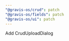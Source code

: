 ```yaml
---
"@gravis-os/crud": patch
"@gravis-os/fields": patch
"@gravis-os/ui": patch
---
```


Add CrudUploadDialog
